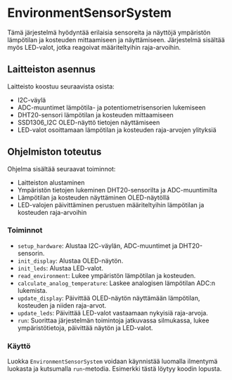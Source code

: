 # EnvironmentSensorSystem

Tämä järjestelmä hyödyntää erilaisia sensoreita ja näyttöjä ympäristön lämpötilan ja kosteuden mittaamiseen ja näyttämiseen. Järjestelmä sisältää myös LED-valot, jotka reagoivat määriteltyihin raja-arvoihin.

## Laitteiston asennus

Laitteisto koostuu seuraavista osista:
- I2C-väylä
- ADC-muuntimet lämpötila- ja potentiometrisensorien lukemiseen
- DHT20-sensori lämpötilan ja kosteuden mittaamiseen
- SSD1306_I2C OLED-näyttö tietojen näyttämiseen
- LED-valot osoittamaan lämpötilan ja kosteuden raja-arvojen ylityksiä

## Ohjelmiston toteutus

Ohjelma sisältää seuraavat toiminnot:
- Laitteiston alustaminen
- Ympäristön tietojen lukeminen DHT20-sensorilta ja ADC-muuntimilta
- Lämpötilan ja kosteuden näyttäminen OLED-näytöllä
- LED-valojen päivittäminen perustuen määriteltyihin lämpötilan ja kosteuden raja-arvoihin

### Toiminnot

- `setup_hardware`: Alustaa I2C-väylän, ADC-muuntimet ja DHT20-sensorin.
- `init_display`: Alustaa OLED-näytön.
- `init_leds`: Alustaa LED-valot.
- `read_environment`: Lukee ympäristön lämpötilan ja kosteuden.
- `calculate_analog_temperature`: Laskee analogisen lämpötilan ADC:n lukemista.
- `update_display`: Päivittää OLED-näytön näyttämään lämpötilan, kosteuden ja niiden raja-arvot.
- `update_leds`: Päivittää LED-valot vastaamaan nykyisiä raja-arvoja.
- `run`: Suorittaa järjestelmän toimintoja jatkuvassa silmukassa, lukee ympäristötietoja, päivittää näytön ja LED-valot.

### Käyttö

Luokka `EnvironmentSensorSystem` voidaan käynnistää luomalla ilmentymä luokasta ja kutsumalla `run`-metodia. Esimerkki tästä löytyy koodin lopusta.

